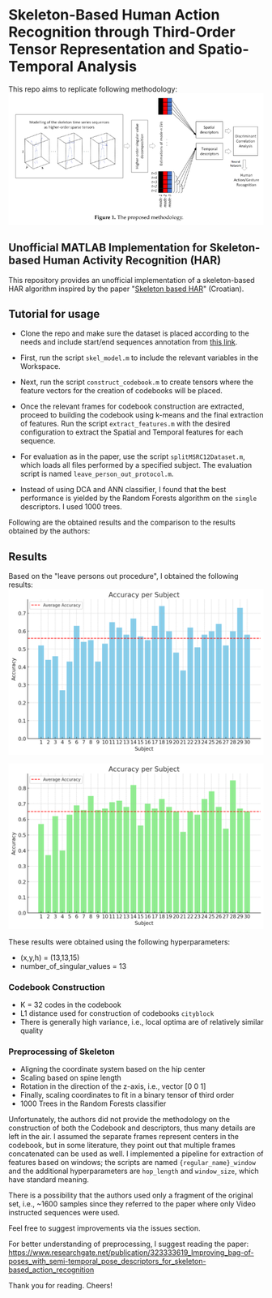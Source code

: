 # Skeleton-Based Human Action Recognition through Third-Order Tensor Representation and Spatio-Temporal Analysis

This repo aims to replicate following methodology:
![Methodology](methodology.png)

## Unofficial MATLAB Implementation for Skeleton-based Human Activity Recognition (HAR)

This repository provides an unofficial implementation of a skeleton-based HAR algorithm inspired by the paper "[Skeleton based HAR](inventions-04-00009-v2.pdf)" (Croatian).

## Tutorial for usage

- Clone the repo and make sure the dataset is placed according to the needs and include start/end sequences annotation from [this link](http://www.eng.alexu.edu.eg/mehussein).

- First, run the script `skel_model.m` to include the relevant variables in the Workspace.

- Next, run the script `construct_codebook.m` to create tensors where the feature vectors for the creation of codebooks will be placed.

- Once the relevant frames for codebook construction are extracted, proceed to building the codebook using k-means and the final extraction of features. Run the script `extract_features.m` with the desired configuration to extract the Spatial and Temporal features for each sequence.

- For evaluation as in the paper, use the script `splitMSRC12Dataset.m`, which loads all files performed by a specified subject. The evaluation script is named `leave_person_out_protocol.m`.

- Instead of using DCA and ANN classifier, I found that the best performance is yielded by the Random Forests algorithm on the `single` descriptors. I used 1000 trees.

Following are the obtained results and the comparison to the results obtained by the authors:

## Results

Based on the "leave persons out procedure", I obtained the following results:
![Spatial descriptor](spatial_descriptor.png)

![Temporal descriptor](temporal_descriptor.png)

These results were obtained using the following hyperparameters:

- (x,y,h) = (13,13,15)
- number_of_singular_values = 13

### Codebook Construction

- K = 32 codes in the codebook
- L1 distance used for construction of codebooks `cityblock`
- There is generally high variance, i.e., local optima are of relatively similar quality

### Preprocessing of Skeleton

- Aligning the coordinate system based on the hip center
- Scaling based on spine length
- Rotation in the direction of the z-axis, i.e., vector [0 0 1]
- Finally, scaling coordinates to fit in a binary tensor of third order
- 1000 Trees in the Random Forests classifier

Unfortunately, the authors did not provide the methodology on the construction of both the Codebook and descriptors, thus many details are left in the air. I assumed the separate frames represent centers in the codebook, but in some literature, they point out that multiple frames concatenated can be used as well. I implemented a pipeline for extraction of features based on windows; the scripts are named `{regular_name}_window` and the additional hyperparameters are `hop_length` and `window_size`, which have standard meaning.

There is a possibility that the authors used only a fragment of the original set, i.e., ~1600 samples since they referred to the paper where only Video instructed sequences were used.

Feel free to suggest improvements via the issues section.

For better understanding of preprocessing, I suggest reading the paper: https://www.researchgate.net/publication/323333619_Improving_bag-of-poses_with_semi-temporal_pose_descriptors_for_skeleton-based_action_recognition

Thank you for reading. Cheers!


